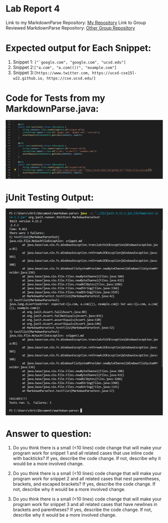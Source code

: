# Lab Report 4 

Link to my MarkdownParse Repository: [My Repository](https://github.com/therealstezzy/markdown-parse.git)
Link to Group Reviewed MarkdownParse Repository: [Other Group Repository](https://github.com/zfxd/markdown-parse.git)

# Expected output for Each Snippet:
1. Snippet 1: ``["`google.com", "google.com", "ucsd.edu"]``
2. Snippet 2:`["a.com", "a.com(())", "example.com"]`
3. Snippet 3:`[https://www.twitter.com, https://ucsd-cse15l-w22.github.io, https://cse.ucsd.edu/]`

# Code for Tests from my MarkdownParse.java:
![Image](tests.png)

# jUnit Testing Output:
![Image](jUnitrun.png)
# Answer to question:
1. Do you think there is a small (<10 lines) code change that will make your program work for snippet 1 and all related cases that use inline code with backticks? If yes, describe the code change. If not, describe why it would be a more involved change.

2. Do you think there is a small (<10 lines) code change that will make your program work for snippet 2 and all related cases that nest parentheses, brackets, and escaped brackets? If yes, describe the code change. If not, describe why it would be a more involved change.

3. Do you think there is a small (<10 lines) code change that will make your program work for snippet 3 and all related cases that have newlines in brackets and parentheses? If yes, describe the code change. If not, describe why it would be a more involved change.